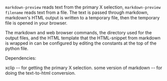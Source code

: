 `markdown-preview` reads text from the primary X selection,
`markdown-preview filename` reads text from a file.
The text is passed through markdown, markdown's HTML output is written to a
temporary file, then the temporary file is opened in your browser.

The markdown and web browser commands, the directory used for the output
files, and the HTML template that the HTML-snippet from markdown is
wrapped in can be configured by editing the constants at the top of the
python file.

Dependencies:

xclip -- for getting the primary X selection.
some version of markdown -- for doing the text-to-html conversion.

